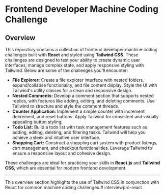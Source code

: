 # Frontend Developer Machine Coding Challenge

## Overview

This repository contains a collection of frontend developer machine coding challenges built with **React** and styled using **Tailwind CSS**. These challenges are designed to test your ability to create dynamic user interfaces, manage complex state, and apply responsive styling with Tailwind. Below are some of the challenges you'll encounter:

- **File Explorer:** Create a file explorer interface with nested folders, expand/collapse functionality, and file content display. Style the UI with Tailwind's utility classes for a clean and responsive design.
- **Nested Comments:** Develop a comment section that supports nested replies, with features like adding, editing, and deleting comments. Use Tailwind to structure and style the comment threads.
- **Counter Application:** Implement a simple counter with increment, decrement, and reset buttons. Apply Tailwind for consistent and visually appealing button styling.
- **Todo List:** Build a todo list with task management features such as adding, editing, deleting, and filtering tasks. Tailwind will help you achieve a sleek and intuitive user interface.
- **Shopping Cart:** Construct a shopping cart system with product listings, cart management, and checkout functionalities. Leverage Tailwind to ensure a responsive layout and cohesive design.

These challenges are ideal for practicing your skills in **React.js** and **Tailwind CSS**, which are essential for modern frontend development.

---

This overview section highlights the use of Tailwind CSS in conjunction with React for common machine coding challenges.# interviewpro-react
